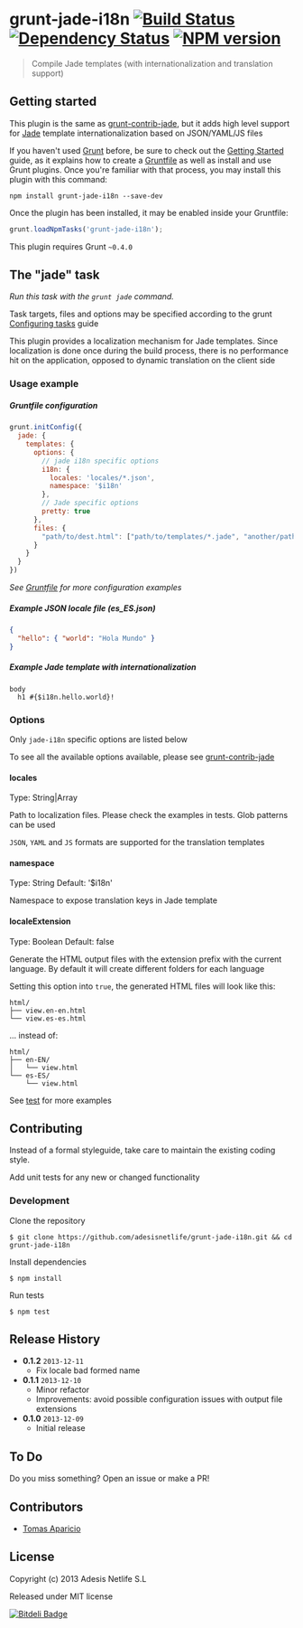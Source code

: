 # grunt-jade-i18n [![Build Status](https://travis-ci.org/AdesisNetlife/grunt-jade-i18n.png)][travis] [![Dependency Status](https://gemnasium.com/AdesisNetlife/grunt-jade-i18n.png)][dependencies] [![NPM version](https://badge.fury.io/js/grunt-jade-i18n.png)][badge]

> Compile Jade templates (with internationalization and translation support)

## Getting started

This plugin is the same as [grunt-contrib-jade][1], but it adds high level support
for [Jade][3] template internationalization based on JSON/YAML/JS files

If you haven't used [Grunt](http://gruntjs.com/) before, be sure to check out the [Getting Started](http://gruntjs.com/getting-started) guide, as it explains how to create a [Gruntfile](hettp://gruntjs.com/sample-gruntfil) as well as install and use Grunt plugins. Once you're familiar with that process, you may install this plugin with this command:

```shell
npm install grunt-jade-i18n --save-dev
```

Once the plugin has been installed, it may be enabled inside your Gruntfile:

```js
grunt.loadNpmTasks('grunt-jade-i18n');
```

This plugin requires Grunt `~0.4.0`

## The "jade" task

_Run this task with the `grunt jade` command._

Task targets, files and options may be specified according to the grunt [Configuring tasks](http://gruntjs.com/configuring-tasks) guide

This plugin provides a localization mechanism for Jade templates.
Since localization is done once during the build process, there is no performance hit on the application, opposed to dynamic translation on the client side


### Usage example

##### Gruntfile configuration
```js
grunt.initConfig({
  jade: {
    templates: {
      options: {
        // jade i18n specific options
        i18n: {
          locales: 'locales/*.json',
          namespace: '$i18n'
        },
        // Jade specific options
        pretty: true
      },
      files: {
        "path/to/dest.html": ["path/to/templates/*.jade", "another/path/tmpl.jade"]
      }
    }
  }
})
```
_See [Gruntfile][5] for more configuration examples_

##### Example JSON locale file (es_ES.json)
```json
{
  "hello": { "world": "Hola Mundo" }
}
```

##### Example Jade template with internationalization
```jade
body
  h1 #{$i18n.hello.world}!
```

### Options

Only `jade-i18n` specific options are listed below

To see all the available options available, please see [grunt-contrib-jade][2]

#### locales
Type: String|Array

Path to localization files. Please check the examples in tests. Glob patterns can be used

`JSON`, `YAML` and `JS` formats are supported for the translation templates

#### namespace
Type: String
Default: '$i18n'

Namespace to expose translation keys in Jade template

#### localeExtension
Type: Boolean
Default: false

Generate the HTML output files with the extension prefix with the current language.
By default it will create different folders for each language

Setting this option into `true`, the generated HTML files will look like this:
```
html/
├── view.en-en.html
└── view.es-es.html
```
... instead of:
```
html/
├── en-EN/
│   └── view.html
└── es-ES/
    └── view.html
```

See [test][4] for more examples

## Contributing

Instead of a formal styleguide, take care to maintain the existing coding style.

Add unit tests for any new or changed functionality

### Development

Clone the repository
```shell
$ git clone https://github.com/adesisnetlife/grunt-jade-i18n.git && cd grunt-jade-i18n
```

Install dependencies
```shell
$ npm install
```

Run tests
```shell
$ npm test
```

## Release History

- **0.1.2** `2013-12-11`
    - Fix locale bad formed name
- **0.1.1** `2013-12-10`
    - Minor refactor
    - Improvements: avoid possible configuration issues with output file extensions
- **0.1.0** `2013-12-09`
    - Initial release

## To Do

Do you miss something? Open an issue or make a PR!

## Contributors

* [Tomas Aparicio](http://github.com/h2non)

## License

Copyright (c) 2013 Adesis Netlife S.L

Released under MIT license

[1]: https://github.com/gruntjs/grunt-contrib-jade
[2]: https://github.com/gruntjs/grunt-contrib-jade#options
[3]: http://jade-lang.com/
[4]: https://github.com/AdesisNetlife/grunt-jade-i18n/tree/master/test
[5]: https://github.com/AdesisNetlife/grunt-jade-i18n/blob/master/Gruntfile.coffee
[travis]: https://travis-ci.org/AdesisNetlife/grunt-jade-i18n
[badge]: http://badge.fury.io/js/grunt-jade-i18n
[dependencies]: https://gemnasium.com/AdesisNetlife/grunt-jade-i18n


[![Bitdeli Badge](https://d2weczhvl823v0.cloudfront.net/AdesisNetlife/grunt-jade-i18n/trend.png)](https://bitdeli.com/free "Bitdeli Badge")


